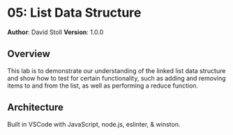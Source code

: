 # 05: List Data Structure
**Author**: David Stoll
**Version**: 1.0.0 
## Overview
This lab is to demonstrate our understanding of the linked list data structure and show how to test for certain functionality, such as adding and removing items to and from the list, as well as performing a reduce function.
## Architecture
Built in VSCode with JavaScript, node.js, eslinter, & winston.